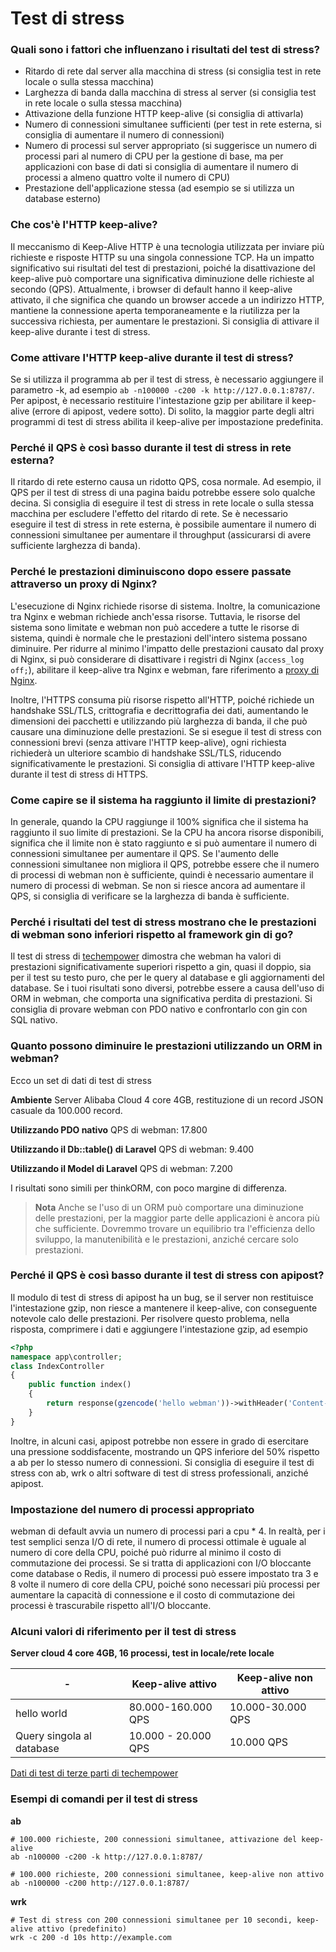 # Test di stress

### Quali sono i fattori che influenzano i risultati del test di stress?
* Ritardo di rete dal server alla macchina di stress (si consiglia test in rete locale o sulla stessa macchina)
* Larghezza di banda dalla macchina di stress al server (si consiglia test in rete locale o sulla stessa macchina)
* Attivazione della funzione HTTP keep-alive (si consiglia di attivarla)
* Numero di connessioni simultanee sufficienti (per test in rete esterna, si consiglia di aumentare il numero di connessioni)
* Numero di processi sul server appropriato (si suggerisce un numero di processi pari al numero di CPU per la gestione di base, ma per applicazioni con base di dati si consiglia di aumentare il numero di processi a almeno quattro volte il numero di CPU)
* Prestazione dell'applicazione stessa (ad esempio se si utilizza un database esterno)

### Che cos'è l'HTTP keep-alive?
Il meccanismo di Keep-Alive HTTP è una tecnologia utilizzata per inviare più richieste e risposte HTTP su una singola connessione TCP. Ha un impatto significativo sui risultati del test di prestazioni, poiché la disattivazione del keep-alive può comportare una significativa diminuzione delle richieste al secondo (QPS).
Attualmente, i browser di default hanno il keep-alive attivato, il che significa che quando un browser accede a un indirizzo HTTP, mantiene la connessione aperta temporaneamente e la riutilizza per la successiva richiesta, per aumentare le prestazioni.
Si consiglia di attivare il keep-alive durante i test di stress.

### Come attivare l'HTTP keep-alive durante il test di stress?
Se si utilizza il programma ab per il test di stress, è necessario aggiungere il parametro -k, ad esempio `ab -n100000 -c200 -k http://127.0.0.1:8787/`.
Per apipost, è necessario restituire l'intestazione gzip per abilitare il keep-alive (errore di apipost, vedere sotto).
Di solito, la maggior parte degli altri programmi di test di stress abilita il keep-alive per impostazione predefinita.

### Perché il QPS è così basso durante il test di stress in rete esterna?
Il ritardo di rete esterno causa un ridotto QPS, cosa normale. Ad esempio, il QPS per il test di stress di una pagina baidu potrebbe essere solo qualche decina.
Si consiglia di eseguire il test di stress in rete locale o sulla stessa macchina per escludere l'effetto del ritardo di rete.
Se è necessario eseguire il test di stress in rete esterna, è possibile aumentare il numero di connessioni simultanee per aumentare il throughput (assicurarsi di avere sufficiente larghezza di banda).

### Perché le prestazioni diminuiscono dopo essere passate attraverso un proxy di Nginx?
L'esecuzione di Nginx richiede risorse di sistema. Inoltre, la comunicazione tra Nginx e webman richiede anch'essa risorse.
Tuttavia, le risorse del sistema sono limitate e webman non può accedere a tutte le risorse di sistema, quindi è normale che le prestazioni dell'intero sistema possano diminuire.
Per ridurre al minimo l'impatto delle prestazioni causato dal proxy di Nginx, si può considerare di disattivare i registri di Nginx (`access_log off;`), abilitare il keep-alive tra Nginx e webman, fare riferimento a [proxy di Nginx](nginx-proxy.md).

Inoltre, l'HTTPS consuma più risorse rispetto all'HTTP, poiché richiede un handshake SSL/TLS, crittografia e decrittografia dei dati, aumentando le dimensioni dei pacchetti e utilizzando più larghezza di banda, il che può causare una diminuzione delle prestazioni.
Se si esegue il test di stress con connessioni brevi (senza attivare l'HTTP keep-alive), ogni richiesta richiederà un ulteriore scambio di handshake SSL/TLS, riducendo significativamente le prestazioni. Si consiglia di attivare l'HTTP keep-alive durante il test di stress di HTTPS.

### Come capire se il sistema ha raggiunto il limite di prestazioni?
In generale, quando la CPU raggiunge il 100% significa che il sistema ha raggiunto il suo limite di prestazioni. Se la CPU ha ancora risorse disponibili, significa che il limite non è stato raggiunto e si può aumentare il numero di connessioni simultanee per aumentare il QPS.
Se l'aumento delle connessioni simultanee non migliora il QPS, potrebbe essere che il numero di processi di webman non è sufficiente, quindi è necessario aumentare il numero di processi di webman. Se non si riesce ancora ad aumentare il QPS, si consiglia di verificare se la larghezza di banda è sufficiente.

### Perché i risultati del test di stress mostrano che le prestazioni di webman sono inferiori rispetto al framework gin di go?
Il test di stress di [techempower](https://www.techempower.com/benchmarks/#section=data-r21&hw=ph&test=db&l=zijnjz-6bj&a=2&f=1ekg-cbcw-2t4w-27wr68-pc0-iv9slc-0-1ekgw-39g-kxs00-o0zk-5jsetl-2x8doc-2) dimostra che webman ha valori di prestazioni significativamente superiori rispetto a gin, quasi il doppio, sia per il test su testo puro, che per le query al database e gli aggiornamenti del database.
Se i tuoi risultati sono diversi, potrebbe essere a causa dell'uso di ORM in webman, che comporta una significativa perdita di prestazioni. Si consiglia di provare webman con PDO nativo e confrontarlo con gin con SQL nativo.

### Quanto possono diminuire le prestazioni utilizzando un ORM in webman?
Ecco un set di dati di test di stress

**Ambiente**
Server Alibaba Cloud 4 core 4GB, restituzione di un record JSON casuale da 100.000 record.

**Utilizzando PDO nativo**
QPS di webman: 17.800

**Utilizzando il Db::table() di Laravel**
QPS di webman: 9.400

**Utilizzando il Model di Laravel**
QPS di webman: 7.200

I risultati sono simili per thinkORM, con poco margine di differenza.

> **Nota**
> Anche se l'uso di un ORM può comportare una diminuzione delle prestazioni, per la maggior parte delle applicazioni è ancora più che sufficiente. Dovremmo trovare un equilibrio tra l'efficienza dello sviluppo, la manutenibilità e le prestazioni, anziché cercare solo prestazioni.

### Perché il QPS è così basso durante il test di stress con apipost?
Il modulo di test di stress di apipost ha un bug, se il server non restituisce l'intestazione gzip, non riesce a mantenere il keep-alive, con conseguente notevole calo delle prestazioni.
Per risolvere questo problema, nella risposta, comprimere i dati e aggiungere l'intestazione gzip, ad esempio
```php
<?php
namespace app\controller;
class IndexController
{
    public function index()
    {
        return response(gzencode('hello webman'))->withHeader('Content-Encoding', 'gzip');
    }
}
```
Inoltre, in alcuni casi, apipost potrebbe non essere in grado di esercitare una pressione soddisfacente, mostrando un QPS inferiore del 50% rispetto a ab per lo stesso numero di connessioni. Si consiglia di eseguire il test di stress con ab, wrk o altri software di test di stress professionali, anziché apipost.

### Impostazione del numero di processi appropriato
webman di default avvia un numero di processi pari a cpu * 4. In realtà, per i test semplici senza I/O di rete, il numero di processi ottimale è uguale al numero di core della CPU, poiché può ridurre al minimo il costo di commutazione dei processi.
Se si tratta di applicazioni con I/O bloccante come database o Redis, il numero di processi può essere impostato tra 3 e 8 volte il numero di core della CPU, poiché sono necessari più processi per aumentare la capacità di connessione e il costo di commutazione dei processi è trascurabile rispetto all'I/O bloccante.

### Alcuni valori di riferimento per il test di stress

**Server cloud 4 core 4GB, 16 processi, test in locale/rete locale**

| - | Keep-alive attivo | Keep-alive non attivo |
|--|-----|-----|
| hello world | 80.000-160.000 QPS | 10.000-30.000 QPS |
| Query singola al database | 10.000 - 20.000 QPS | 10.000 QPS |

[Dati di test di terze parti di techempower](https://www.techempower.com/benchmarks/#section=data-r21&l=zik073-6bj&test=db)


### Esempi di comandi per il test di stress

**ab**
```
# 100.000 richieste, 200 connessioni simultanee, attivazione del keep-alive
ab -n100000 -c200 -k http://127.0.0.1:8787/

# 100.000 richieste, 200 connessioni simultanee, keep-alive non attivo
ab -n100000 -c200 http://127.0.0.1:8787/
```

**wrk**
```
# Test di stress con 200 connessioni simultanee per 10 secondi, keep-alive attivo (predefinito)
wrk -c 200 -d 10s http://example.com
```
